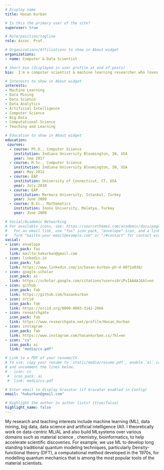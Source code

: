 ```yaml
---
# Display name
title: Hasan Kurban

# Is this the primary user of the site?
superuser: true

# Role/position/tagline
role: Assoc. Prof.

# Organizations/Affiliations to show in About widget
organizations:
- name: Computer & Data Scientist

# Short bio (displayed in user profile at end of posts)
bio:  I'm a computer scientist & machine learning researcher who loves building intelligent systems to find data-driven solutions to real-world problems. 

# Interests to show in About widget
interests:
- Machine Learning
- Data Mining
- Data Science
- Data Analytics
- Artificial Intelligence
- Computer Science
- Big Data
- Computational Science
- Teaching and Learning

# Education to show in About widget
education:
 courses:  
  - course: Ph.D., Computer Science
    institution: Indiana University Bloomington, IN, USA
    year: Sep 2017
  - course: M.Sc., Computer Science
    institution: Indiana University Bloomington, IN, USA
    year: May 2012
  - course: EAP
    institution: University of Connecticut, CT, USA
    year: July 2010
  - course: EAP
    institution: Marmara University, Istanbul, Turkey
    year: June 2009 
  - course: B.Sc., Mathematics
    institution: Inonu University, Malatya, Turkey
    year: June 2008 

# Social/Academic Networking
# For available icons, see: https://sourcethemes.com/academic/docs/page-builder/#icons
#   For an email link, use "fas" icon pack, "envelope" icon, and a link in the
#   form "mailto:your-email@example.com" or "/#contact" for contact widget.
social:
- icon: envelope
  icon_pack: fas
  link: mailto:hakurban@gmail.com
- icon: linkedin-in
  icon_pack: fab
  link: https://www.linkedin.com/in/hasan-kurban-ph-d-8071a038/
- icon: google-scholar
  icon_pack: ai
  link: https://scholar.google.com/citations?user=i8riPvIAAAAJ&hl=en
- icon: github
  icon_pack: fab
  link: https://github.com/hasankurban
- icon: orcid
  icon_pack: fab
  link: https://orcid.org/0000-0003-3142-2866
- icon: researchgate
  icon_pack: fab  
  link: https://www.researchgate.net/profile/Hasan_Kurban
- icon: instagram
  icon_pack: fab
  link: https://www.instagram.com/hasankurban.cs/?hl=en
- icon: "cv"
  icon_pack: ai
  link: "media/cv.pdf"

# Link to a PDF of your resume/CV.
# To use: copy your resume to `static/media/resume.pdf`, enable `ai` icons in `params.toml`, 
# and uncomment the lines below.
# - icon: cv
 #  icon_pack: ai
 #  link: media/cv.pdf

# Enter email to display Gravatar (if Gravatar enabled in Config)
email: "hakurban@gmail.com"

# Highlight the author in author lists? (true/false)
highlight_name: false
---
```


My research and teaching interests include machine learning (ML), data mining, big data, data science and artificial intelligence (AI). I theoretically work on data-centric ML/AL and also build MLsystems over various domains such as material science    , chemistry, bioinformatics, to help accelerate scientific discoveries. For example, we use ML to develop long standing traditional quantum modeling techniques, particularly Density-functional theory (DFT), a computational method developed in the 1970s, for modelling quantum mechanics that is among the most popular tools of the material scientists.      



